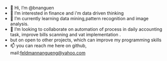 - 👋 Hi, I’m @bnanguen
- 👀 I’m interested in finance and i'm data driven thinking
- 🌱 I’m currently learning data mining,pattern recognition and image analysis.
- 💞️ I’m looking to collaborate on automation of process in daily accounting task, improve bills scanning and vat implementation .
- but on open to other projects, which can improve my programming skills
- 📫 you can reach me here on github, mail:feldmannangueng@yahoo.com


<!---
bnanguen/bnanguen is a ✨ special ✨ repository because its `README.md` (this file) appears on your GitHub profile.
You can click the Preview link to take a look at your changes.
--->

